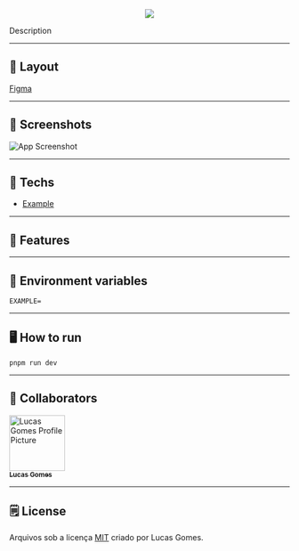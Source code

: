 <div align="center">
    <img src="./README/logo.png" >
</div>


Description


---
## :art: Layout
[Figma](https://www.figma.com/)

---
## :camera_flash: Screenshots

![App Screenshot](https://via.placeholder.com/468x300?text=App+Screenshot+Here)


---
## :file_folder: Techs
- [Example](https://nextjs.org/)
---
## :book: Features


---


## :receipt: Environment variables

```
EXAMPLE=
```

---

## :desktop_computer: How to run

```
pnpm run dev
```

---
<h2 id="colab">🤝 Collaborators</h2>
 <tr>
    <td align="center">
      <a href="https://github.com/lucasgomesgp">
        <img src="https://avatars.githubusercontent.com/u/45949487?v=4" width="100px;" alt="Lucas Gomes Profile Picture"/><br>
        <sub>
          <b>Lucas Gomes</b>
        </sub>
      </a>
    </td>
  </tr>
</table>

---
## :spiral_notepad: License
Arquivos sob a licença [MIT](https://github.com/lucasgomesgp) criado por Lucas Gomes.
